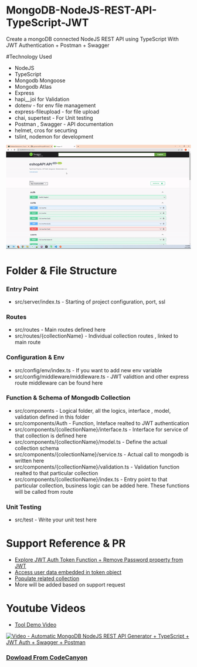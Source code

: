 # MongoDB-NodeJS-REST-API-TypeScript-JWT
Create a mongoDB connected NodeJS REST API using TypeScript With JWT Authentication + Postman + Swagger

#Technology Used
- NodeJS
- TypeScript
- Mongodb Mongoose
- Mongodb Atlas
- Express
- hapi__joi for Validation
- dotenv - for env file management
- express-fileupload - for file upload
- chai, supertest - For Unit testing
- Postman , Swagger - API documentation
- helmet, cros for securting
- tslint, nodemon for development

![](demo/images/swagger.gif)

# Folder & File Structure

### Entry Point
  - src/server/index.ts - Starting of project configuration, port, ssl
### Routes 
  - src/routes - Main routes defined here
  - src/routes/{collectionName} - Individual collection routes , linked to main route
### Configuration & Env
  - src/config/env/index.ts - If you want to add new env variable
  - src/config/middleware/middleware.ts - JWT validtion and other express route middleware can be found here
### Function & Schema of Mongodb Collection
  - src/components - Logical folder, all the logics, interface , model, validation defined in this folder
  - src/components/Auth - Function, Inteface realted to JWT authentication
  - src/components/{collectionName}/interface.ts - Interface for service of that collection is defined here
  - src/components/{collectionName}/model.ts - Define the actual collection schema
  - src/components/{colectionName}/service.ts - Actual call to mongodb is written here
  - src/components/{collectionName}/validation.ts - Validation function realted to that particular collection
  - src/components/{collectionName}/index.ts - Entry point to that particular collection, business logic can be added here. These functions will be called from route
### Unit Testing
  - src/test - Write your unit test here

# Support Reference & PR
- [Explore JWT Auth Token Function + Remove Password property from JWT](https://github.com/gyanverma2/MongoDB-NodeJS-REST-API-TypeScript-JWT/pull/1)
- [Access user data embedded in token object](https://github.com/gyanverma2/MongoDB-NodeJS-REST-API-TypeScript-JWT/pull/2)
- [Populate related collection](https://github.com/gyanverma2/MongoDB-NodeJS-REST-API-TypeScript-JWT/pull/3)
- More will be added based on support request

# Youtube Videos
- [Tool Demo Video](https://www.youtube.com/watch?v=4R8oJVbv7KU)

<a href="http://www.youtube.com/watch?feature=player_embedded&v=4R8oJVbv7KU" target="_blank"><img src="http://img.youtube.com/vi/4R8oJVbv7KU/0.jpg" alt="Video - Automatic MongoDB NodeJS REST API Generator + TypeScript + JWT Auth + Swagger + Postman" width="400" height="400" border="0" /></a>

### [Dowload From CodeCanyon](https://codecanyon.net/item/100-automatic-mongodb-rest-api-generator-nodejs-typescript-rest-api-jwt-auth-swagger/35214206)


